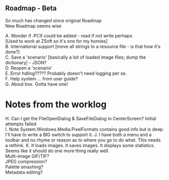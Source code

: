 ﻿## Roadmap - Beta

So much has changed since original Roadmap  
New Roadmap seems wise  

A. Wonder if .PCX could be added - read if not write perhaps  
[Used to work at ZSoft so it's one for my homies]  
B. International support [move all strings to a resource file - is that how it's done?]  
C. Save a 'scenario' [basically a lsit of loaded image files; dump the dictionary] - JSON?  
D. Reopen a 'scenario'  
E. Error hdling????? Probably doesn't need logging per se.  
F. Help system ... from user guide?  
G. About box. Gotta have one!  

# Notes from the worklog
H. Can I get the FileOpenDialog & SaveFileDialog in CenterScreen? Initial attempts failed  
I. Note System.Windows.Media.PixelFormats contains good info but is deep.  
I'll have to write a BIG switch to support it.
J. I have both a menu and a toolbar and no rhyme or reason as to where you go to do what.
This needs a rethink.
K. It loads images. It saves images. It displays some statistics.  
Seems like it should do one more thing really well.  
Multi-image GIF/TIF?  
JPEG compression?  
Palette smashing?  
Metadata editing?  

